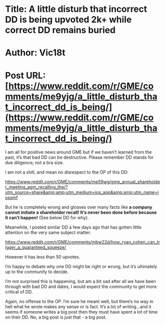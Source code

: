 # Title: A little disturb that incorrect DD is being upvoted 2k+ while correct DD remains buried
# Author: Vic18t
# Post URL: [https://www.reddit.com/r/GME/comments/me9yjg/a_little_disturb_that_incorrect_dd_is_being/](https://www.reddit.com/r/GME/comments/me9yjg/a_little_disturb_that_incorrect_dd_is_being/)


I am all for positive news around GME but if we haven’t learned from the past, it’s that bad DD can be destructive. Please remember DD stands for due diligence; not a bra size.

I am not a shill, and mean no disrespect to the OP of this DD:

https://www.reddit.com/r/GME/comments/me59wg/gme_annual_shareholder_meeting_agm_recalling_the/?utm_source=share&amp;amp;utm_medium=ios_app&amp;amp;utm_name=iossmf

But he is completely wrong and glosses over many facts like **a company cannot initiate a shareholder recall! It’s never been done before because it can’t happen!** (See below DD for why).

Meanwhile, I posted similar DD a few days ago that has gotten little attention on the very same subject matter:

https://www.reddit.com/r/GME/comments/mbw22d/how_ryan_cohen_can_trigger_a_guaranteed_squeeze/

However it has less than 50 upvotes.

I’m happy to debate why one DD might be right or wrong, but it’s ultimately up to the community to decide. 

I’m not surprised this is happening, but am a bit sad after all we have been through with bad DD and dates, I would expect the community to get more critical of DD. 

Again, no offense to the OP. I’m sure he meant well, but there’s no way in hell what he wrote makes any sense or is fact. It’s a lot of writing...and it seems if someone writes a big post then they must have spent a lot of time on their DD. No, a big post is just that - a big post.